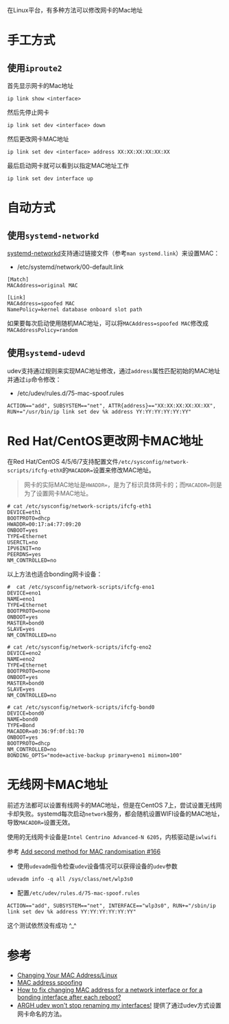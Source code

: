 在Linux平台，有多种方法可以修改网卡的Mac地址

# 手工方式

## 使用`iproute2`

首先显示网卡的Mac地址

```
ip link show <interface>
```

然后先停止网卡

```
ip link set dev <interface> down
```

然后更改网卡MAC地址

```
ip link set dev <interface> address XX:XX:XX:XX:XX:XX
```

最后启动网卡就可以看到以指定MAC地址工作

```
ip link set dev interface up
```

# 自动方式

## 使用`systemd-networkd`

[systemd-networkd](https://wiki.archlinux.org/index.php/Systemd-networkd)支持通过链接文件（参考`man systemd.link`）来设置MAC：

* /etc/systemd/network/00-default.link

```
[Match]
MACAddress=original MAC

[Link]
MACAddress=spoofed MAC
NamePolicy=kernel database onboard slot path
```

如果要每次启动使用随机MAC地址，可以将`MACAddress=spoofed MAC`修改成`MACAddressPolicy=random`

## 使用`systemd-udevd`

udev支持通过规则来实现MAC地址修改，通过`address`属性匹配初始的MAC地址并通过`ip`命令修改：

* /etc/udev/rules.d/75-mac-spoof.rules

```
ACTION=="add", SUBSYSTEM=="net", ATTR{address}=="XX:XX:XX:XX:XX:XX", RUN+="/usr/bin/ip link set dev %k address YY:YY:YY:YY:YY:YY"
```

# Red Hat/CentOS更改网卡MAC地址

在Red Hat/CentOS 4/5/6/7支持配置文件`/etc/sysconfig/network-scripts/ifcfg-ethX`的`MACADDR=`设置来修改MAC地址。

> 网卡的实际MAC地址是`HWADDR=`，是为了标识具体网卡的；而`MACADDR=`则是为了设置网卡MAC地址。

```
# cat /etc/sysconfig/network-scripts/ifcfg-eth1  
DEVICE=eth1  
BOOTPROTO=dhcp  
HWADDR=00:17:a4:77:09:20  
ONBOOT=yes  
TYPE=Ethernet  
USERCTL=no  
IPV6INIT=no  
PEERDNS=yes
NM_CONTROLLED=no
```

以上方法也适合bonding网卡设备：

```
#  cat /etc/sysconfig/network-scripts/ifcfg-eno1
DEVICE=eno1
NAME=eno1
TYPE=Ethernet
BOOTPROTO=none
ONBOOT=yes
MASTER=bond0
SLAVE=yes
NM_CONTROLLED=no

# cat /etc/sysconfig/network-scripts/ifcfg-eno2
DEVICE=eno2
NAME=eno2
TYPE=Ethernet
BOOTPROTO=none
ONBOOT=yes
MASTER=bond0
SLAVE=yes
NM_CONTROLLED=no

# cat /etc/sysconfig/network-scripts/ifcfg-bond0
DEVICE=bond0
NAME=bond0
TYPE=Bond
MACADDR=a0:36:9f:0f:b1:70
ONBOOT=yes
BOOTPROTO=dhcp
NM_CONTROLLED=no
BONDING_OPTS="mode=active-backup primary=eno1 miimon=100"
```

# 无线网卡MAC地址

前述方法都可以设置有线网卡的MAC地址，但是在CentOS 7上，尝试设置无线网卡却失败。systemd每次启动`network`服务，都会随机设置WIFI设备的MAC地址，导致`MACADDR=`设置无效。

使用的无线网卡设备是`Intel Centrino Advanced-N 6205`，内核驱动是`iwlwifi`

参考 [Add second method for MAC randomisation #166](https://github.com/QubesOS/qubes-doc/pull/166)

* 使用`udevadm`指令检查`udev`设备情况可以获得设备的`udev`参数

```
udevadm info -q all /sys/class/net/wlp3s0
```

* 配置`/etc/udev/rules.d/75-mac-spoof.rules`

```
ACTION=="add", SUBSYSTEM=="net", INTERFACE=="wlp3s0", RUN+="/sbin/ip link set dev %k address YY:YY:YY:YY:YY:YY"
```

这个测试依然没有成功 ^_^

# 参考

* [Changing Your MAC Address/Linux](https://en.wikibooks.org/wiki/Changing_Your_MAC_Address/Linux)
* [MAC address spoofing](https://wiki.archlinux.org/index.php/MAC_address_spoofing)
* [How to fix changing MAC address for a network interface or for a bonding interface after each reboot? ](https://access.redhat.com/solutions/70215)
* [ARGH udev won't stop renaming my interfaces!](https://askubuntu.com/questions/590029/argh-udev-wont-stop-renaming-my-interfaces) 提供了通过udev方式设置网卡命名的方法。